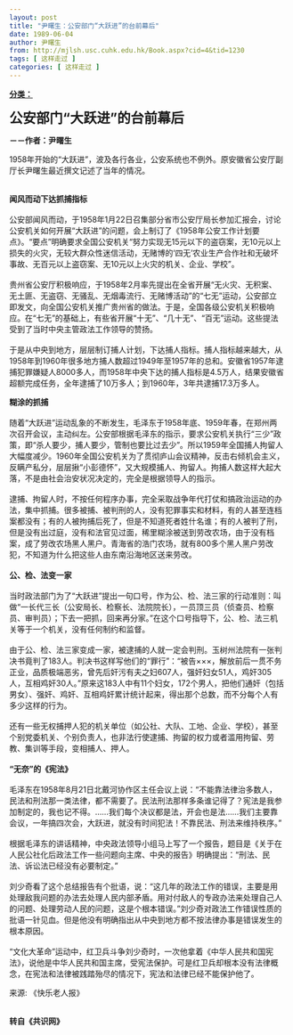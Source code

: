 ```yaml
---
layout: post
title: "尹曙生：公安部门“大跃进”的台前幕后"
date: 1989-06-04
author: 尹曙生
from: http://mjlsh.usc.cuhk.edu.hk/Book.aspx?cid=4&tid=1230
tags: [ 这样走过 ]
categories: [ 这样走过 ]
---
```


<div style="margin: 15px 10px 10px 0px;">
 <div>
  <span id="ctl00_ContentPlaceHolder1_chapter1_SubjectLabel" style="font-weight:bold;text-decoration:underline;">
   分类：
  </span>
 </div>
 <p>
  <strong>
   <font size="5">
    公安部门“大跃进”的台前幕后
   </font>
  </strong>
 </p>
 <p>
  <strong>
   －－作者：尹曙生
  </strong>
 </p>
 <p>
  1958年开始的“大跃进”，波及各行各业，公安系统也不例外。原安徽省公安厅副厅长尹曙生最近撰文记述了当年的情况。
 </p>
 <p>
  <br/>
  <strong>
   闻风而动下达抓捕指标
   <br/>
  </strong>
  <br/>
  公安部闻风而动，于1958年1月22日召集部分省市公安厅局长参加汇报会，讨论公安机关如何开展“大跃进”的问题，会上制订了《1958年公安工作计划要点》。“要点”明确要求全国公安机关“努力实现无15元以下的盗窃案，无10元以上损失的火灾，无较大群众性迷信活动，无赌博的‘四无’农业生产合作社和无破坏事故、无百元以上盗窃案、无10元以上火灾的机关、企业、学校”。
  <br/>
  <br/>
  贵州省公安厅积极响应，于1958年2月率先提出在全省开展“无火灾、无积案、无土匪、无盗窃、无骚乱、无烟毒流行、无赌博活动”的“七无”运动，公安部立即发文，向全国公安机关推广贵州省的做法。于是，全国各级公安机关积极响应。在“七无”的基础上，有些省开展“十无”、“几十无”、“百无”运动。这些提法受到了当时中央主管政法工作领导的赞扬。
  <br/>
  <br/>
  于是从中央到地方，层层制订捕人计划，下达捕人指标。捕人指标越来越大，从1958年到1960年很多地方捕人数超过1949年至1957年的总和。安徽省1957年逮捕犯罪嫌疑人8000多人，而1958年中央下达的捕人指标是4.5万人，结果安徽省超额完成任务，全年逮捕了10万多人；到1960年，3年共逮捕17.3万多人。
 </p>
 <p>
  <strong>
   糊涂的抓捕
   <br/>
  </strong>
  <br/>
  随着“大跃进”运动乱象的不断发生，毛泽东于1958年底、1959年春，在郑州两次召开会议，主动纠左。公安部根据毛泽东的指示，要求公安机关执行“三少”政策，即“杀人要少，捕人要少，管制也要比过去少”。所以1959年全国捕人拘留人大幅度减少。1960年全国公安机关为了贯彻庐山会议精神，反击右倾机会主义，反瞒产私分，层层揪“小彭德怀”，又大规模捕人、拘留人。拘捕人数这样大起大落，不是由社会治安状况决定的，完全是根据领导人的指示。
  <br/>
  <br/>
  逮捕、拘留人时，不按任何程序办事，完全采取战争年代打仗和搞政治运动的办法，集中抓捕。很多被捕、被判刑的人，没有犯罪事实和材料，有的人甚至连档案都没有；有的人被拘捕后死了，但是不知道死者姓什名谁；有的人被判了刑，但是没有出过庭，没有和法官见过面，稀里糊涂被送到劳改农场，由于没有档案，成了劳改农场黑人黑户。青海省的浩门农场，就有800多个黑人黑户劳改犯，不知道为什么把这些人由东南沿海地区送来劳改。
  <br/>
  <br/>
  <strong>
   公、检、法变一家
   <br/>
   <br/>
  </strong>
  当时政法部门为了“大跃进”提出一句口号，作为公、检、法三家的行动准则：叫做“一长代三长（公安局长、检察长、法院院长），一员顶三员（侦查员、检察员、审判员）；下去一把抓，回来再分家。”在这个口号指导下，公、检、法三机关等于一个机关，没有任何制约和监督。
  <br/>
  <br/>
  由于公、检、法三家变成一家，被逮捕的人就一定会判刑。玉树州法院有一张判决书竟判了183人。判决书这样写他们的“罪行”：“被告×××，解放前后一贯不务正业，品质极端恶劣，曾先后奸污有夫之妇607人，强奸妇女51人，鸡奸305人，互相鸡奸30人。”原来这183人中有11个妇女，172个男人，把他们通奸（包括男女）、强奸、鸡奸、互相鸡奸累计统计起来，得出那个总数，而不分每个人有多少这样的行为。
  <br/>
  <br/>
  还有一些无权捕押人犯的机关单位（如公社、大队、工地、企业、学校），甚至个别党委机关、个别负责人，也非法行使逮捕、拘留的权力或者滥用拘留、劳教、集训等手段，变相捕人、押人。
  <br/>
  <br/>
  <strong>
   “无奈”的《宪法》
   <br/>
  </strong>
  <br/>
  毛泽东在1958年8月21日北戴河协作区主任会议上说：“不能靠法律治多数人，民法和刑法那一类法律，都不需要了。民法刑法那样多条谁记得了？宪法是我参加制定的，我也记不得。……我们每个决议都是法，开会也是法……我们主要靠会议，一年搞四次会，大跃进，就没有时间犯法！不靠民法、刑法来维持秩序。”
  <br/>
  <br/>
  根据毛泽东的讲话精神，中央政法领导小组马上写了一个报告，题目是《关于在人民公社化后政法工作一些问题向主席、中央的报告》明确提出：“刑法、民法、诉讼法已经没有必要制定。”
  <br/>
  <br/>
  刘少奇看了这个总结报告有个批语，说：“这几年的政法工作的错误，主要是用处理敌我问题的办法去处理人民内部矛盾。用对付敌人的专政办法来处理自己人的问题、处理劳动人民的问题，这是个根本错误。”刘少奇对政法工作错误性质的批语一针见血。但是他没有明确指出从中央到地方都不按法律办事是错误发生的根本原因。
  <br/>
  <br/>
  “文化大革命”运动中，红卫兵斗争刘少奇时，一次他拿着《中华人民共和国宪法》，说他是中华人民共和国主席，受宪法保护。可是红卫兵却根本没有法律概念，在宪法和法律被践踏殆尽的情况下，宪法和法律已经不能保护他了。
 </p>
 <p>
  来源: 《快乐老人报》
 </p>
 <p>
  <br/>
  <strong>
   转自《共识网》
  </strong>
 </p>
</div>

